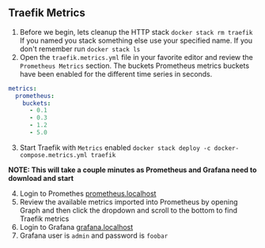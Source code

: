## Traefik Metrics
1. Before we begin, lets cleanup the HTTP stack  `docker stack rm traefik` If you named you stack something else use your specified name. If you don't remember run `docker stack ls`
2. Open the `traefik.metrics.yml` file in your favorite editor and review the `Prometheus Metrics` section. The buckets Prometheus metrics buckets have been enabled for the different time series in seconds.

```yml
metrics:
  prometheus:
    buckets:
      - 0.1
      - 0.3
      - 1.2
      - 5.0
```
3. Start Traefik with `Metrics` enabled `docker stack deploy -c docker-compose.metrics.yml traefik`

**NOTE: This will take a couple minutes as Prometheus and Grafana need to download and start** 

4. Login to Promethes [prometheus.localhost](http://prometheus.localhost)
5. Review the available metrics imported into Prometheus by opening Graph and then click the dropdown and scroll to the bottom to find Traefik metrics
6. Login to Grafana [grafana.localhost](http://grafana.localhost)
7. Grafana user is `admin` and password is `foobar`